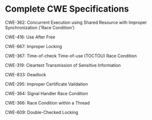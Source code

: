 

# Complete CWE Specifications

CWE-362: Concurrent Execution using Shared Resource with Improper Synchronization ('Race Condition')

CWE-416: Use After Free

CWE-667: Improper Locking

CWE-367: Time-of-check Time-of-use (TOCTOU) Race Condition

CWE-319: Cleartext Transmission of Sensitive Information

CWE-833: Deadlock

CWE-295: Improper Certificate Validation

CWE-364: Signal Handler Race Condition

CWE-366: Race Condition within a Thread

CWE-609: Double-Checked Locking